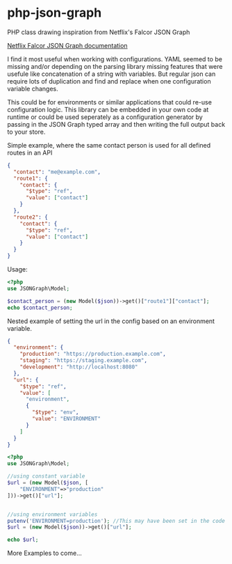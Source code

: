 # php-json-graph

PHP class drawing inspiration from Netflix's Falcor JSON Graph

[Netflix Falcor JSON Graph documentation](https://netflix.github.io/falcor/documentation/jsongraph.html)

I find it most useful when working with configurations. YAML seemed to be missing and/or depending on the parsing library missing features that were usefule like concatenation of a string with variables. But regular json can require lots of duplication and find and replace when one configuration variable changes.

This could be for environments or similar applications that could re-use configuration logic. This library can be embedded in your own code at runtime or could be used seperately as a configuration generator by passing in the JSON Graph typed array and then writing the full output back to your store.

Simple example, where the same contact person is used for all defined routes in an API

```json
{
  "contact": "me@example.com",
  "route1": {
    "contact": {
      "$type": "ref",
      "value": ["contact"]
    }
  },
  "route2": {
    "contact": {
      "$type": "ref",
      "value": ["contact"]
    }
  }
}
```

Usage:

```php
<?php
use JSONGraph\Model;

$contact_person = (new Model($json))->get()["route1"]["contact"];
echo $contact_person;

```

Nested example of setting the url in the config based on an environment variable.

```json
{
  "environment": {
    "production": "https://production.example.com",
    "staging": "https://staging.example.com",
    "development": "http://localhost:8080"
  },
  "url": {
    "$type": "ref",
    "value": [
      "environment",
      {
        "$type": "env",
        "value": "ENVIRONMENT"
      }
    ]
  }
}
```

```php
<?php
use JSONGraph\Model;

//using constant variable
$url = (new Model($json, [
    "ENVIRONMENT"=>"production"
]))->get()["url"];


//using environment variables
putenv('ENVIRONMENT=production'); //This may have been set in the code or through deployment configurations
$url = (new Model($json))->get()["url"];

echo $url;

```

More Examples to come...
